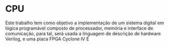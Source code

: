 # CPU
Este trabalho tem como objetivo a implementação de um sistema digital em lógica programável composto de processador, memória e interface de comunicação, para tal, será usada a linguagem de descrição de hardware Verilog, e uma placa FPGA Cyclone IV E
